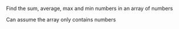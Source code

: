 Find the sum, average, max and min numbers in an array of numbers

Can assume the array only contains numbers